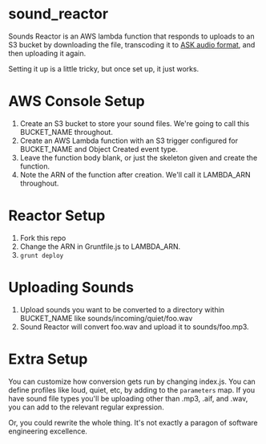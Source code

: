 # sound_reactor

Sounds Reactor is an AWS lambda function that responds to uploads to an S3 bucket by downloading the file, transcoding it to [ASK audio format](https://developer.amazon.com/public/solutions/alexa/alexa-skills-kit/docs/speech-synthesis-markup-language-ssml-reference#audio), and then uploading it again.

Setting it up is a little tricky, but once set up, it just works.

# AWS Console Setup

1. Create an S3 bucket to store your sound files. We're going to call this BUCKET_NAME throughout.
1. Create an AWS Lambda function with an S3 trigger configured for BUCKET_NAME and Object Created event type.
1. Leave the function body blank, or just the skeleton given and create the function.
1. Note the ARN of the function after creation. We'll call it LAMBDA_ARN throughout.

# Reactor Setup

1. Fork this repo
1. Change the ARN in Gruntfile.js to LAMBDA_ARN.
1. <code>grunt deploy</code>

# Uploading Sounds
1. Upload sounds you want to be converted to a directory within BUCKET_NAME like sounds/incoming/quiet/foo.wav
1. Sound Reactor will convert foo.wav and upload it to sounds/foo.mp3.

# Extra Setup
You can customize how conversion gets run by changing index.js. You can define profiles like loud, quiet, etc, by adding to the <code>parameters</code> map. If you have sound file types you'll be uploading other than .mp3, .aif, and .wav, you can add to the relevant regular expression. 

Or, you could rewrite the whole thing. It's not exactly a paragon of software engineering excellence.